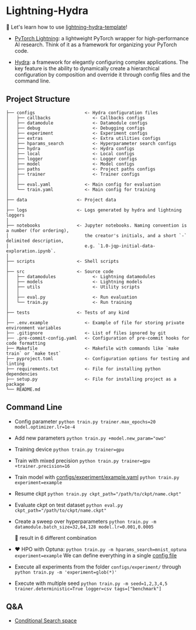 # Lightning-Hydra

🚡 Let's learn how to use [lightning-hydra-template](https://github.com/ashleve/lightning-hydra-template)!

- [PyTorch Lightning](https://github.com/Lightning-AI/lightning): a lightweight PyTorch wrapper for high-performance AI research. Think of it as a framework for organizing your PyTorch code.

- [Hydra](https://github.com/facebookresearch/hydra): a framework for elegantly configuring complex applications. The key feature is the ability to dynamically create a hierarchical configuration by composition and override it through config files and the command line.


## Project Structure

```
├── configs                   <- Hydra configuration files
│   ├── callbacks                <- Callbacks configs
│   ├── datamodule               <- Datamodule configs
│   ├── debug                    <- Debugging configs
│   ├── experiment               <- Experiment configs
│   ├── extras                   <- Extra utilities configs
│   ├── hparams_search           <- Hyperparameter search configs
│   ├── hydra                    <- Hydra configs
│   ├── local                    <- Local configs
│   ├── logger                   <- Logger configs
│   ├── model                    <- Model configs
│   ├── paths                    <- Project paths configs
│   ├── trainer                  <- Trainer configs
│   │
│   ├── eval.yaml             <- Main config for evaluation
│   └── train.yaml            <- Main config for training
│
├── data                   <- Project data
│
├── logs                   <- Logs generated by hydra and lightning loggers
│
├── notebooks              <- Jupyter notebooks. Naming convention is a number (for ordering),
│                             the creator's initials, and a short `-` delimited description,
│                             e.g. `1.0-jqp-initial-data-exploration.ipynb`.
│
├── scripts                <- Shell scripts
│
├── src                    <- Source code
│   ├── datamodules              <- Lightning datamodules
│   ├── models                   <- Lightning models
│   ├── utils                    <- Utility scripts
│   │
│   ├── eval.py                  <- Run evaluation
│   └── train.py                 <- Run training
│
├── tests                  <- Tests of any kind
│
├── .env.example              <- Example of file for storing private environment variables
├── .gitignore                <- List of files ignored by git
├── .pre-commit-config.yaml   <- Configuration of pre-commit hooks for code formatting
├── Makefile                  <- Makefile with commands like `make train` or `make test`
├── pyproject.toml            <- Configuration options for testing and linting
├── requirements.txt          <- File for installing python dependencies
├── setup.py                  <- File for installing project as a package
└── README.md
```

## Command Line

- Config parameter
`python train.py trainer.max_epochs=20 model.optimizer.lr=1e-4`

- Add new parameters `python train.py +model.new_param="owo"`

- Training device `python train.py trainer=gpu`

- Train with mixed precision `python train.py trainer=gpu +trainer.precision=16`

- Train model with [configs/experiment/example.yaml](https://github.com/ashleve/lightning-hydra-template/blob/main/configs/experiment/example.yaml) `python train.py experiment=example`

- Resume ckpt `python train.py ckpt_path="/path/to/ckpt/name.ckpt"`

- Evaluate ckpt on test dataset `python eval.py ckpt_path="/path/to/ckpt/name.ckpt"`

- Create a sweep over hyperparameters `python train.py -m datamodule.batch_size=32,64,128 model.lr=0.001,0.0005` 

  🥑 result in 6 different combination 

- :heart: HPO with Optuna: `python train.py -m hparams_search=mnist_optuna experiment=example`  We can define everything in a single [config file](https://github.com/ashleve/lightning-hydra-template/blob/main/configs/hparams_search/mnist_optuna.yaml)

- Execute all experiments from the folder `configs/experiment/` through `python train.py -m 'experiment=glob(*)'`

- Execute with multiple seed `python train.py -m seed=1,2,3,4,5 trainer.deterministic=True logger=csv tags=["benchmark"]`



## Q&A

- [Conditional Search space](https://github.com/facebookresearch/hydra/issues/1906)
